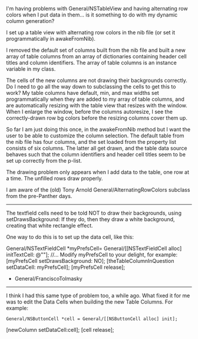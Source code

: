 I'm having problems with General/NSTableView and having alternating row colors when I put data in them... 
is it something to do with my dynamic column generation?

I set up a table view with alternating row colors in the nib file (or set it programmatically in awakeFromNib).

I removed the default set of columns built from the nib file and built a new array of table columns from an array of
dictionaries containing header cell titles and column identifiers. The array of table columns is an instance variable in my class.

The cells of the new columns are not drawing their backgrounds correctly. Do I need to go all the way down to subclassing the cells
to get this to work? My table columns have default, min, and max widths set programmatically when they are added to my
array of table columns, and are automatically resizing with the table view that resizes with the window. When I enlarge the
window, before the columns autoresize, I see the correctly-drawn row bg colors before the resizing columns cover them up.

So far I am just doing this once, in the awakeFromNib method but I want the user to be able to customize the column selection.
The default table from the nib file has four columns, and the set loaded from the property list consists of six columns. The latter all get drawn,
and the table data source behaves such that the column identifiers and header cell titles seem to be set up correctly from the p-list.

The drawing problem only appears when I add data to the table, one row at a time. The unfilled rows draw properly.

I am aware of the (old) Tony Arnold General/AlternatingRowColors subclass from the pre-Panther days.

----

The textfield cells need to be told NOT to draw their backgrounds, using setDrawsBackground:  If they do, then they draw a white background, creating that white rectangle effect.

One way to do this is to set up the data cell, like this:

    
General/NSTextFieldCell *myPrefsCell= General/[[NSTextFieldCell alloc] initTextCell: @""];
//... Modify myPrefsCell to your delight, for example:
[myPrefsCell setDrawsBackground: NO];
[theTableColumnInQuestion setDataCell: myPrefsCell];
[myPrefsCell release];


- General/FranciscoTolmasky

----

I think I had this same type of problem too, a while ago.  What fixed it for me was to edit the Data Cells when building the new Table Columns. For example:

    General/NSButtonCell *cell = General/[[NSButtonCell alloc] init];
[newColumn setDataCell:cell]; 
[cell release];